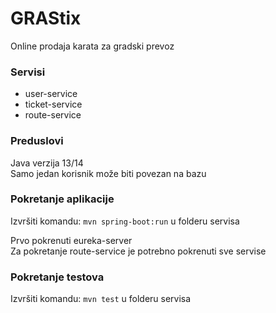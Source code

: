# GRAStix

Online prodaja karata za gradski prevoz

### Servisi

* user-service
* ticket-service
* route-service

### Preduslovi

Java verzija 13/14 <br>
Samo jedan korisnik može biti povezan na bazu

### Pokretanje aplikacije

Izvršiti komandu: ```mvn spring-boot:run``` u folderu servisa

Prvo pokrenuti eureka-server <br>
Za pokretanje route-service je potrebno pokrenuti sve servise

### Pokretanje testova

Izvršiti komandu: ```mvn test``` u folderu servisa
